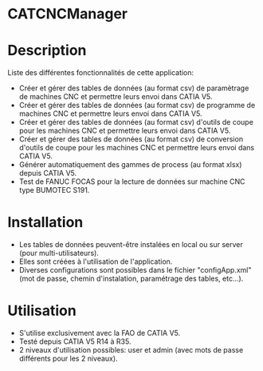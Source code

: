 # CATCNCManager

Description
============

Liste des différentes fonctionnalités de cette application:
- Créer et gérer des tables de données (au format csv) de paramètrage de machines CNC et permettre leurs envoi dans CATIA V5.
- Créer et gérer des tables de données (au format csv) de programme de machines CNC et permettre leurs envoi dans CATIA V5.
- Créer et gérer des tables de données (au format csv) d'outils de coupe pour les machines CNC et permettre leurs envoi dans CATIA V5.
- Créer et gérer des tables de données (au format csv) de conversion d'outils de coupe pour les machines CNC et permettre leurs envoi dans CATIA V5.
- Générer automatiquement des gammes de process (au format xlsx) depuis CATIA V5.
- Test de FANUC FOCAS pour la lecture de données sur machine CNC type BUMOTEC S191.

Installation
============

- Les tables de données peuvent-être instalées en local ou sur server (pour multi-utilisateurs).
- Elles sont créées à l'utilisation de l'application.
- Diverses configurations sont possibles dans le fichier "configApp.xml" (mot de passe, chemin d'instalation, paramétrage des tables, etc...).

Utilisation
===========

- S'utilise exclusivement avec la FAO de CATIA V5.
- Testé depuis CATIA V5 R14 à R35.
- 2 niveaux d'utilisation possibles: user et admin (avec mots de passe différents pour les 2 niveaux).
